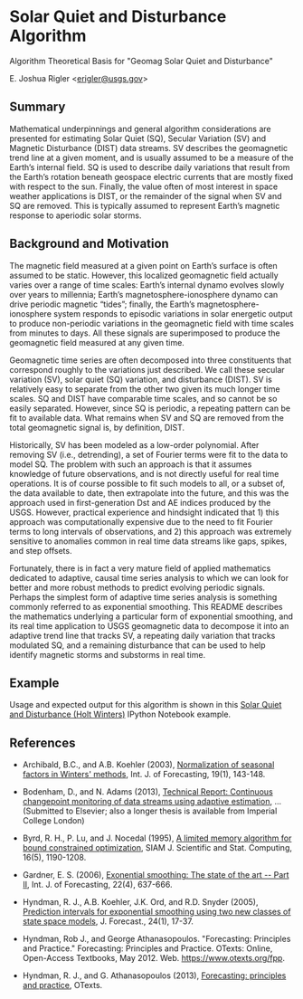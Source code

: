 Solar Quiet and Disturbance Algorithm
=====================================

Algorithm Theoretical Basis for "Geomag Solar Quiet and Disturbance"

E. Joshua Rigler &lt;[erigler@usgs.gov](mailto:erigler@usgs.gov)&gt;


## Summary

Mathematical underpinnings and general algorithm considerations are presented
for estimating Solar Quiet (SQ), Secular Variation (SV) and Magnetic
Disturbance (DIST) data streams. SV describes the geomagnetic trend line
at a given moment, and is usually assumed to be a measure of the Earth’s
internal field. SQ is used to describe daily variations that result from the
Earth’s rotation beneath geospace electric currents that are mostly fixed
with respect to the sun. Finally, the value often of most interest in
space weather applications is DIST, or the remainder of the signal when SV
and SQ are removed. This is typically assumed to represent Earth’s magnetic
response to aperiodic solar storms.


## Background and Motivation

The magnetic field measured at a given point on Earth’s surface is often assumed to be static. However, this localized geomagnetic field actually varies over a range of time scales: Earth’s internal dynamo evolves slowly over years to millennia; Earth’s magnetosphere-ionosphere dynamo can drive periodic magnetic “tides”; finally, the Earth’s magnetosphere-ionosphere system responds to episodic variations in solar energetic output to produce non-periodic variations in the geomagnetic field with time scales from minutes to days. All these signals are superimposed to produce the geomagnetic field measured at any given time.

Geomagnetic time series are often decomposed into three constituents that correspond roughly to the variations just described. We call these secular variation (SV), solar quiet (SQ) variation, and disturbance (DIST). SV is relatively easy to separate from the other two given its much longer time scales. SQ and DIST have comparable time scales, and so cannot be so easily separated. However, since SQ is periodic, a repeating pattern can be fit to available data. What remains when SV and SQ are removed from the total geomagnetic signal is, by definition, DIST.

Historically, SV has been modeled as a low-order polynomial. After removing SV (i.e., detrending), a set of Fourier terms were fit to the data to model SQ. The problem with such an approach is that it assumes knowledge of future observations, and is not directly useful for real time operations. It is of course possible to fit such models to all, or a subset of, the data available to date, then extrapolate into the future, and this was the approach used in first-generation Dst and AE indices produced by the USGS. However, practical experience and hindsight indicated that 1) this approach was computationally expensive due to the need to fit Fourier terms to long intervals of observations, and 2) this approach was extremely sensitive to anomalies common in real time data streams like gaps, spikes, and step offsets.

Fortunately, there is in fact a very mature field of applied mathematics dedicated to adaptive, causal time series analysis to which we can look for better and more robust methods to predict evolving periodic signals. Perhaps the simplest form of adaptive time series analysis is something commonly referred to as exponential smoothing. This README describes the mathematics underlying a particular form of exponential smoothing, and its real time application to USGS geomagnetic data to decompose it into an adaptive trend line that tracks SV, a repeating daily variation that tracks modulated SQ, and a remaining disturbance that can be used to help identify magnetic storms and substorms in real time.


## Example

Usage and expected output for this algorithm is shown in this
[Solar Quiet and Disturbance (Holt Winters)](SQDist.ipynb) IPython Notebook
example.


## References

 - Archibald, B.C., and A.B. Koehler (2003), [Normalization of seasonal
   factors in Winters'
   methods](http://www.sciencedirect.com/science/article/pii/S0169207001001170),
   Int. J. of Forecasting, 19(1), 143-148.

 - Bodenham, D., and N. Adams (2013), [Technical Report: Continuous changepoint
   monitoring of data streams using
   adaptive estimation](http://wwwf.imperial.ac.uk/~dab10/techreport.pdf), ...
   (Submitted to Elsevier; also a longer thesis is available from Imperial
   College London)

 - Byrd, R. H., P. Lu, and J. Nocedal (1995), [A limited memory algorithm for
   bound constrained
   optimization](http://epubs.siam.org/doi/abs/10.1137/0916069), SIAM J.
   Scientific and Stat. Computing, 16(5), 1190-1208.

 - Gardner, E. S. (2006), [Exonential smoothing: The state of the art --
   Part II](http://www.sciencedirect.com/science/article/pii/S0169207006000392),
   Int. J. of Forecasting, 22(4), 637-666.

 - Hyndman, R. J., A.B. Koehler, J.K. Ord, and R.D. Snyder (2005), [Prediction
   intervals for exponential smoothing using two new classes of state space
   models](http://onlinelibrary.wiley.com/doi/10.1002/for.938/abstract), J.
   Forecast., 24(1), 17-37.

 - Hyndman, Rob J., and George Athana­sopou­los. "Forecasting: Principles and
   Practice." Forecasting: Principles and Practice. OTexts: Online,
   Open-Access Textbooks, May 2012. Web. <https://www.otexts.org/fpp>.

 - Hyndman, R. J., and G. Athanasopoulos (2013), [Forecasting: principles and
   practice](https://www.otexts.org/fpp), OTexts.
